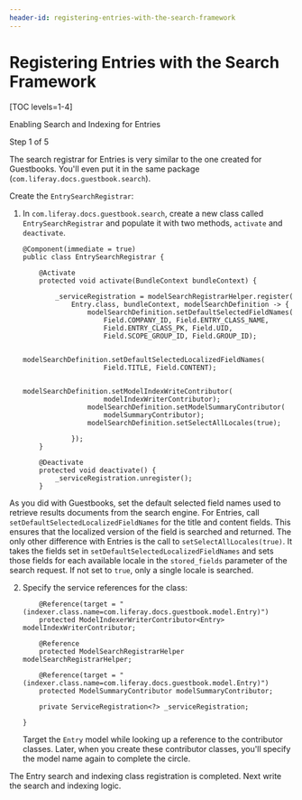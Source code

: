 ```yaml
---
header-id: registering-entries-with-the-search-framework
---
```


# Registering Entries with the Search Framework

[TOC levels=1-4]

<div class="learn-path-step row">
    <p id="stepTitle">Enabling Search and Indexing for Entries</p><p>Step 1 of 5</p>
</div>

The search registrar for Entries is very similar to the one created for
Guestbooks. You'll even put it in the same package
(`com.liferay.docs.guestbook.search`). 

Create the `EntrySearchRegistrar`:

1.  In `com.liferay.docs.guestbook.search`, create a new class called
    `EntrySearchRegistrar` and populate it with two methods, `activate` and
    `deactivate`.

        @Component(immediate = true)
        public class EntrySearchRegistrar {

            @Activate
            protected void activate(BundleContext bundleContext) {

                _serviceRegistration = modelSearchRegistrarHelper.register(
                    Entry.class, bundleContext, modelSearchDefinition -> {
                        modelSearchDefinition.setDefaultSelectedFieldNames(
                            Field.COMPANY_ID, Field.ENTRY_CLASS_NAME,
                            Field.ENTRY_CLASS_PK, Field.UID, 
                            Field.SCOPE_GROUP_ID, Field.GROUP_ID);

                        modelSearchDefinition.setDefaultSelectedLocalizedFieldNames(
                            Field.TITLE, Field.CONTENT);

                        modelSearchDefinition.setModelIndexWriteContributor(
                            modelIndexWriterContributor);
                        modelSearchDefinition.setModelSummaryContributor(
                            modelSummaryContributor);
                        modelSearchDefinition.setSelectAllLocales(true);

                    });
            }

            @Deactivate
            protected void deactivate() {
                _serviceRegistration.unregister();
            }


As you did with Guestbooks, set the default selected field names used to
retrieve results documents from the search engine. For Entries, call
`setDefaultSelectedLocalizedFieldNames` for the title and content fields. This
ensures that the localized version of the field is searched and returned. The
only other difference with Entries is the call to
`setSelectAllLocales(true)`. It takes the fields set in
`setDefaultSelectedLocalizedFieldNames` and sets those fields for each
available locale in the `stored_fields` parameter of the search request. If not
set to `true`, only a single locale is searched.

2.  Specify the service references for the class:

            @Reference(target = "(indexer.class.name=com.liferay.docs.guestbook.model.Entry)")
            protected ModelIndexerWriterContributor<Entry> modelIndexWriterContributor;

            @Reference
            protected ModelSearchRegistrarHelper modelSearchRegistrarHelper;

            @Reference(target = "(indexer.class.name=com.liferay.docs.guestbook.model.Entry)")
            protected ModelSummaryContributor modelSummaryContributor;

            private ServiceRegistration<?> _serviceRegistration;

        }

    Target the `Entry` model while looking up a reference to the contributor
    classes. Later, when you create these contributor classes, you'll specify
    the model name again to complete the circle.

The Entry search and indexing class registration is completed. Next write the
search and indexing logic.
